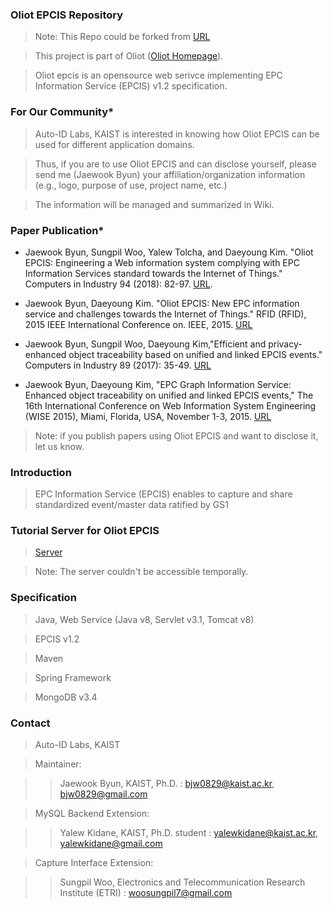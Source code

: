 ### Oliot EPCIS Repository ###
> Note: This Repo could be forked from [URL](https://github.com/JaewookByun/epcis)

> This project is part of Oliot ([Oliot Homepage](http://oliot.org)).

> Oliot epcis is an opensource web serivce implementing EPC Information Service (EPCIS) v1.2 specification.

### For Our Community* ###
> Auto-ID Labs, KAIST is interested in knowing how Oliot EPCIS can be used for different application domains. 

> Thus, if you are to use Oliot EPCIS and can disclose yourself, please send me (Jaewook Byun) your affiliation/organization information (e.g., logo, purpose of use, project name, etc.)

> The information will be managed and summarized in Wiki.

### Paper Publication* ###
- Jaewook Byun, Sungpil Woo, Yalew Tolcha, and Daeyoung Kim. "Oliot EPCIS: Engineering a Web information system complying with EPC Information Services standard towards the Internet of Things." Computers in Industry 94 (2018): 82-97. [URL](https://www.sciencedirect.com/science/article/pii/S016636151730458X).

- Jaewook Byun, Daeyoung Kim. "Oliot EPCIS: New EPC information service and challenges towards the Internet of Things." RFID (RFID), 2015 IEEE International Conference on. IEEE, 2015. [URL](http://ieeexplore.ieee.org/xpls/abs_all.jsp?arnumber=7113075&tag=1)

- Jaewook Byun, Sungpil Woo, Daeyoung Kim,"Efficient and privacy-enhanced object traceability based on unified and linked EPCIS events." Computers in Industry 89 (2017): 35-49. [URL](http://www.sciencedirect.com/science/article/pii/S016636151630135X)

- Jaewook Byun, Daeyoung Kim, "EPC Graph Information Service: Enhanced object traceability on unified and linked EPCIS events," The 16th International Conference on Web Information System Engineering (WISE 2015), Miami, Florida, USA, November 1-3, 2015. [URL](http://link.springer.com/chapter/10.1007/978-3-319-26190-4_16)

> Note: if you publish papers using Oliot EPCIS and want to disclose it, let us know.

### Introduction ###
> EPC Information Service (EPCIS) enables to capture and share standardized event/master data ratified by GS1 

### Tutorial Server for Oliot EPCIS ###
> [Server](http://14.63.168.75:8080/epcis/)

> Note: The server couldn't be accessible temporally.

### Specification ###
> Java, Web Service (Java v8, Servlet v3.1, Tomcat v8)

> EPCIS v1.2

> Maven

> Spring Framework

> MongoDB v3.4

### Contact ###
> Auto-ID Labs, KAIST

> Maintainer:

>> Jaewook Byun, KAIST, Ph.D. : bjw0829@kaist.ac.kr, bjw0829@gmail.com

> MySQL Backend Extension:

>> Yalew Kidane, KAIST, Ph.D. student : yalewkidane@kaist.ac.kr, yalewkidane@gmail.com

> Capture Interface Extension:

>> Sungpil Woo, Electronics and Telecommunication Research Institute (ETRI) : woosungpil7@gmail.com
